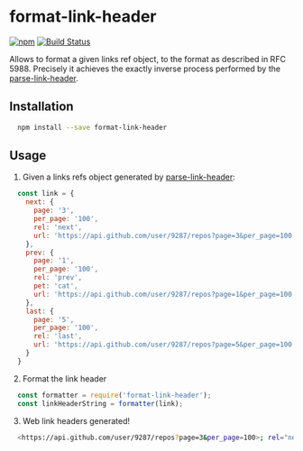 # format-link-header

[![npm](https://img.shields.io/npm/v/format-link-header)](https://img.shields.io/npm/v/format-link-header?style=flat-square)
[![Build Status](https://img.shields.io/travis/jonathansamines/format-link-header/master.svg?style=flat-square)](https://travis-ci.org/jonathansamines/format-link-header)

Allows to format a given links ref object, to the format as described in RFC 5988. Precisely it achieves the exactly inverse process performed by the [parse-link-header](https://github.com/thlorenz/parse-link-header).

## Installation

```bash
  npm install --save format-link-header
```

## Usage

1. Given a links refs object generated by [parse-link-header](https://github.com/thlorenz/parse-link-header):

  ```js
    const link = {
      next: {
        page: '3',
        per_page: '100',
        rel: 'next',
        url: 'https://api.github.com/user/9287/repos?page=3&per_page=100'
      },
      prev: {
        page: '1',
        per_page: '100',
        rel: 'prev',
        pet: 'cat',
        url: 'https://api.github.com/user/9287/repos?page=1&per_page=100'
      },
      last: {
        page: '5',
        per_page: '100',
        rel: 'last',
        url: 'https://api.github.com/user/9287/repos?page=5&per_page=100'
      }
    }
  ```

2. Format the link header

  ```js
    const formatter = require('format-link-header');
    const linkHeaderString = formatter(link);
  ```

3. Web link headers generated!

  ```bash
    <https://api.github.com/user/9287/repos?page=3&per_page=100>; rel="next", <https://api.github.com/user/9287/repos?page=1&per_page=100>; rel="prev"; pet="cat", <https://api.github.com/user/9287/repos?page=5&per_page=100>; rel="last"
  ```
